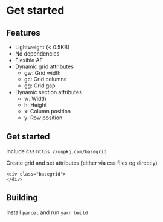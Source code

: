 # Get started

## Features
- Lightweight (< 0.5KB)
- No dependencies
- Flexible AF
- Dynamic grid attributes
	- gw: Grid width
	- gc: Grid columns
	- gg: Grid gap
- Dynamic section attributes
	- w: Width
	- h: Height
	- x: Column position
	- y: Row position

## Get started
Include css ```https://unpkg.com/basegrid```

Create grid and set attributes (either via css files og directly)
```
<div class="basegrid">
</div>
```

## Building
Install ```parcel``` and run ```yarn build```